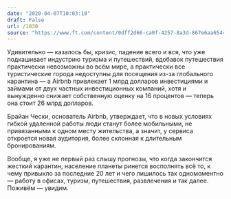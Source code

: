 ```yaml
---
date: "2020-04-07T10:03:10"
draft: False
url: /1030
source: "https://www.ft.com/content/0dff2d66-ca0f-4257-8a3d-867e6aa6544b"
---
```


Удивительно — казалось бы, кризис, падение всего и вся, что уже подкашивает индустрию туризма и путешествий, вдобавок путешествия практически невозможны во всём мире, а практически все туристические города недоступны для посещения из-за глобального карантина — а Airbnb привлекает 1 млрд долларов инвестициями и займами от двух частных инвестиционных компаний, хотя и вынужденно снижает собственную оценку на 16 процентов — теперь она стоит 26 млрд долларов.

Брайан Чески, основатель Airbnb, утверждает, что в новых условиях гибкой удаленной работы люди станут более мобильными, не привязанными к одном месту жительства, а значит, у сервиса откроется новая аудитория, более склонная к длительным бронированиям.

Вообще, я уже не первый раз слышу прогнозы, что когда закончится жесткий карантин, население планеты ринется восполнять всё то, к чему привыкло за последние 20 лет и чего лишилось так одномоментно — работу в офисах, туризм, путешествия, развлечения и так далее. Поживём — увидим.

